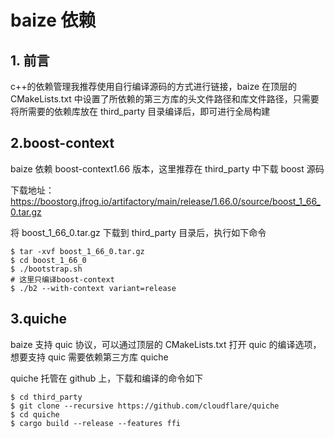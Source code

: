 # baize 依赖

## 1. 前言

c++的依赖管理我推荐使用自行编译源码的方式进行链接，baize 在顶层的 CMakeLists.txt 中设置了所依赖的第三方库的头文件路径和库文件路径，只需要将所需要的依赖库放在 third_party 目录编译后，即可进行全局构建

## 2.boost-context

baize 依赖 boost-context1.66 版本，这里推荐在 third_party 中下载 boost 源码

下载地址：https://boostorg.jfrog.io/artifactory/main/release/1.66.0/source/boost_1_66_0.tar.gz

将 boost_1_66_0.tar.gz 下载到 third_party 目录后，执行如下命令

```shell
$ tar -xvf boost_1_66_0.tar.gz
$ cd boost_1_66_0
$ ./bootstrap.sh
# 这里只编译boost-context
$ ./b2 --with-context variant=release
```

## 3.quiche

baize 支持 quic 协议，可以通过顶层的 CMakeLists.txt 打开 quic 的编译选项，想要支持 quic 需要依赖第三方库 quiche

quiche 托管在 github 上，下载和编译的命令如下

```shell
$ cd third_party
$ git clone --recursive https://github.com/cloudflare/quiche
$ cd quiche
$ cargo build --release --features ffi
```
